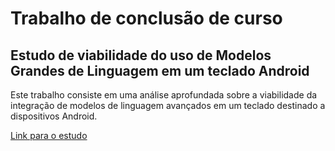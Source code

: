 # Trabalho de conclusão de curso

## Estudo de viabilidade do uso de Modelos Grandes de Linguagem em um teclado Android

Este trabalho consiste em uma análise aprofundada sobre a viabilidade da integração de modelos de linguagem avançados em um teclado destinado a dispositivos Android.

[Link para o estudo](./pdfs/Versão%20Banca%20-%20Estudo%20de%20viabilidade%20do%20uso%20de%20Modelos%20Grandes%20de%20Linguagem%20em%20um%20teclado%20Android.pdf)
